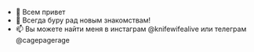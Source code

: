 - 👋 Всем привет
- 💞️ Всегда буру рад новым знакомствам!
- 📫 Вы можете найти меня в инстаграм @knifewifealive или телеграм @cagepagerage

<!---
knifewifealive/knifewifealive is a ✨ special ✨ repository because its `README.md` (this file) appears on your GitHub profile.
You can click the Preview link to take a look at your changes.
--->

